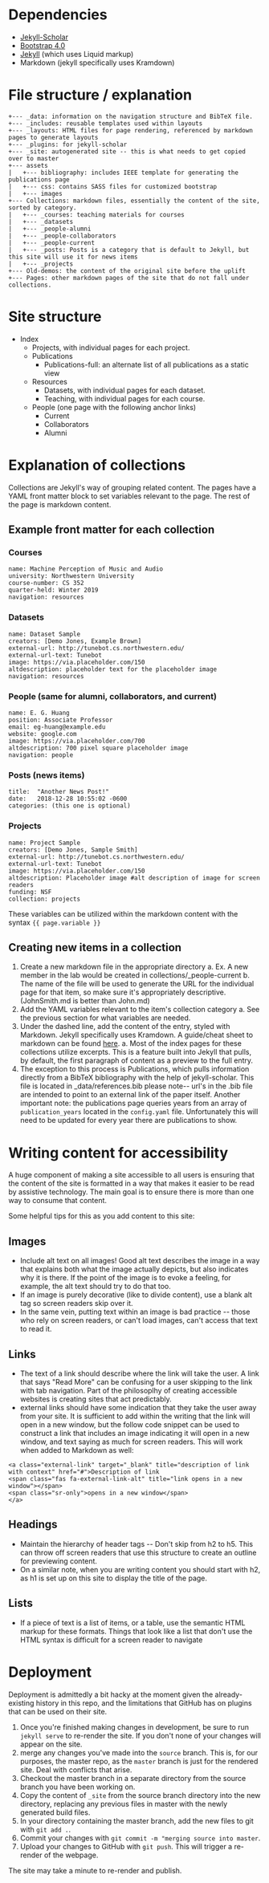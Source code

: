 # Dependencies
- [Jekyll-Scholar](https://github.com/inukshuk/jekyll-scholar)
- [Bootstrap 4.0](https://getbootstrap.com/docs/4.0/getting-started/introduction/)
- [Jekyll](https://jekyllrb.com) (which uses Liquid markup)
- Markdown (jekyll specifically uses Kramdown)


# File structure / explanation
```
+--- _data: information on the navigation structure and BibTeX file.
+--- _includes: reusable templates used within layouts
+--- _layouts: HTML files for page rendering, referenced by markdown pages to generate layouts
+--- _plugins: for jekyll-scholar
+--- _site: autogenerated site -- this is what needs to get copied over to master
+--- assets
|   +--- bibliography: includes IEEE template for generating the publications page
|   +--- css: contains SASS files for customized bootstrap
|   +--- images
+--- Collections: markdown files, essentially the content of the site, sorted by category.
|   +--- _courses: teaching materials for courses
|   +--- _datasets
|   +--- _people-alumni
|   +--- _people-collaborators
|   +--- _people-current
|   +--- _posts: Posts is a category that is default to Jekyll, but this site will use it for news items
|   +--- _projects
+--- Old-demos: the content of the original site before the uplift
+--- Pages: other markdown pages of the site that do not fall under collections.

```

# Site structure
- Index
  - Projects, with individual pages for each project.
  - Publications
    - Publications-full: an alternate list of all publications as a static view
  - Resources
    - Datasets, with individual pages for each dataset.
    - Teaching, with individual pages for each course.
  - People (one page with the following anchor links)
    - Current
    - Collaborators
    - Alumni


# Explanation of collections

Collections are Jekyll's way of grouping related content. The pages have a YAML front matter block to set variables relevant to the page. The rest of the page is markdown content.

## Example front matter for each collection

### Courses

```
name: Machine Perception of Music and Audio
university: Northwestern University
course-number: CS 352
quarter-held: Winter 2019
navigation: resources
```

### Datasets

```
name: Dataset Sample
creators: [Demo Jones, Example Brown]
external-url: http://tunebot.cs.northwestern.edu/
external-url-text: Tunebot
image: https://via.placeholder.com/150
altdescription: placeholder text for the placeholder image
navigation: resources
```

### People (same for alumni, collaborators, and current)

```
name: E. G. Huang
position: Associate Professor
email: eg-huang@example.edu
website: google.com
image: https://via.placeholder.com/700
altdescription: 700 pixel square placeholder image
navigation: people
```
### Posts (news items)

```
title:  "Another News Post!"
date:   2018-12-28 10:55:02 -0600
categories: (this one is optional)
```

### Projects

```
name: Project Sample
creators: [Demo Jones, Sample Smith]
external-url: http://tunebot.cs.northwestern.edu/
external-url-text: Tunebot
image: https://via.placeholder.com/150
altdescription: Placeholder image #alt description of image for screen readers
funding: NSF
collection: projects
```

These variables can be utilized within the markdown content with the syntax ``{{ page.variable }}``

## Creating new items in a collection
1. Create a new markdown file in the appropriate directory
    a. Ex. A new member in the lab would be created in collections/_people-current
    b. The name of the file will be used to generate the URL for the individual page for that item, so make sure it's appropriately descriptive. (JohnSmith.md is better than John.md)
2. Add the YAML variables relevant to the item's collection category
    a. See the previous section for what variables are needed.
3. Under the dashed line, add the content of the entry, styled with Markdown. Jekyll specifically uses Kramdown. A guide/cheat sheet to markdown can be found [here](https://guides.github.com/features/mastering-markdown/).
    a. Most of the index pages for these collections utilize excerpts. This is a feature built into Jekyll that pulls, by default, the first paragraph of content as a preview to the full entry.
4. The exception to this process is Publications, which pulls information directly from a BibTeX bibliography with the help of jekyll-scholar. This file is located in _data/references.bib
    please note-- url's in the .bib file are intended to  point to an external link of the paper itself.
    Another important note: the publications page queries years from an array of `publication_years` located in the `config.yaml` file. Unfortunately this will need to be updated for every year there are publications to show.

# Writing content for accessibility

A huge component of making a site accessible to all users is ensuring that the content of the site is formatted in a way that makes it easier to be read by assistive technology. The main goal is to ensure there is more than one way to consume that content.

Some helpful tips for this as you add content to this site:

## Images
- Include alt text on all images! Good alt text describes the image in a way that explains both what the image actually depicts, but also indicates why it is there. If the point of the image is to evoke a feeling, for example, the alt text should try to do that too.
- If an image is purely decorative (like to divide content), use a blank alt tag so screen readers skip over it.
- In the same vein, putting text within an image is bad practice -- those who rely on screen readers, or can't load images, can't access that text to read it.

## Links
- The text of a link should describe where the link will take the user. A link that says "Read More" can be confusing for a user skipping to the link with tab navigation. Part of the philosoplhy of creating accessible websites is creating sites that act predictably.
- external links should have some indication that they take the user away from your site. It is sufficient to add within the writing that the link will open in a new window, but the follow code snippet can be used to construct a link that includes an image indicating it will open in a new window, and text saying as much for screen readers. This will work when added to Markdown as well:

```
<a class="external-link" target="_blank" title="description of link with context" href="#">Description of link
<span class="fas fa-external-link-alt" title="link opens in a new window"></span>
<span class="sr-only">opens in a new window</span>
</a>
```

## Headings
- Maintain the hierarchy of header tags -- Don't skip from h2 to h5. This can throw off screen readers that use this structure to create an outline for previewing content.
- On a similar note, when you are writing content you should start with h2, as h1 is set up on this site to display the title of the page.

## Lists
- If a piece of text is a list of items, or a table, use the semantic HTML markup for these formats. Things that look like a list that don't use the HTML syntax is difficult for a screen reader to navigate

# Deployment
Deployment is admittedly a bit hacky at the moment given the already-existing history in this repo, and the limitations that GitHub has on plugins that can be used on their site.
1. Once you're finished making changes in development, be sure to run ``jekyll serve`` to re-render the site. If you don't none of your changes will appear on the site.
2. merge any changes you've made into the ``source`` branch. This is, for our purposes, the master repo, as the ``master`` branch is just for the rendered site. Deal with conflicts that arise.
3. Checkout the master branch in a separate directory from the source branch you have been working on.
4. Copy the content of `_site` from the source branch directory into the new directory, replacing any previous files in master with the newly generated build files.
5. In your directory containing the master branch, add the new files to git with ``git add .``.
6. Commit your changes with ``git commit -m "merging source into master``.
7. Upload your changes to GitHub with ``git push``. This will trigger a re-render of the webpage.

The site may take a minute to re-render and publish.
